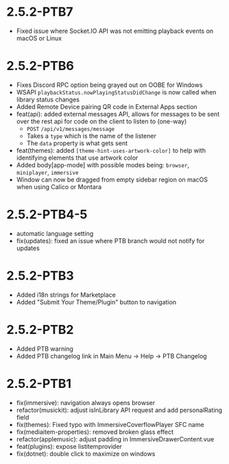 # 2.5.2-PTB7
- Fixed issue where Socket.IO API was not emitting playback events on macOS or Linux

# 2.5.2-PTB6
- Fixes Discord RPC option being grayed out on OOBE for Windows
- WSAPI `playbackStatus.nowPlayingStatusDidChange` is now called when library status changes
- Added Remote Device pairing QR code in External Apps section
- feat(api): added external messages API, allows for messages to be sent over the rest api for code on the client to listen to (one-way)
  - `POST` `/api/v1/messages/message`
  - Takes a `type` which is the name of the listener
  - The `data` property is what gets sent
- feat(themes): added `[theme-hint-uses-artwork-color]` to help with identifying elements that use artwork color
- Added body[app-mode] with possible modes being: `browser`, `miniplayer`, `immersive`
- Window can now be dragged from empty sidebar region on macOS when using Calico or Montara

# 2.5.2-PTB4-5
- automatic language setting
- fix(updates): fixed an issue where PTB branch would not notify for updates

# 2.5.2-PTB3
- Added i18n strings for Marketplace
- Added "Submit Your Theme/Plugin" button to navigation

# 2.5.2-PTB2
- Added PTB warning
- Added PTB changelog link in Main Menu -> Help -> PTB Changelog

# 2.5.2-PTB1

- fix(immersive): navigation always opens browser
- refactor(musickit): adjust isInLibrary API request and add personalRating field
- fix(themes): Fixed typo with ImmersiveCoverflowPlayer SFC name
- fix(mediaitem-properties): removed broken glass effect
- refactor(applemusic): adjust padding in ImmersiveDrawerContent.vue
- feat(plugins): expose listitemprovider
- fix(dotnet): double click to maximize on windows
